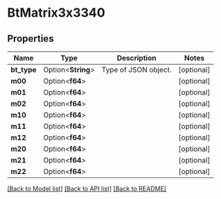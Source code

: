 # BtMatrix3x3340

## Properties

Name | Type | Description | Notes
------------ | ------------- | ------------- | -------------
**bt_type** | Option<**String**> | Type of JSON object. | [optional]
**m00** | Option<**f64**> |  | [optional]
**m01** | Option<**f64**> |  | [optional]
**m02** | Option<**f64**> |  | [optional]
**m10** | Option<**f64**> |  | [optional]
**m11** | Option<**f64**> |  | [optional]
**m12** | Option<**f64**> |  | [optional]
**m20** | Option<**f64**> |  | [optional]
**m21** | Option<**f64**> |  | [optional]
**m22** | Option<**f64**> |  | [optional]

[[Back to Model list]](../README.md#documentation-for-models) [[Back to API list]](../README.md#documentation-for-api-endpoints) [[Back to README]](../README.md)


